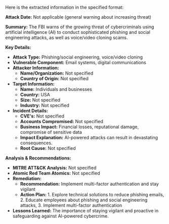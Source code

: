 Here is the extracted information in the specified format:

**Attack Date:** Not applicable (general warning about increasing threat)

**Summary:** The FBI warns of the growing threat of cybercriminals using artificial intelligence (AI) to conduct sophisticated phishing and social engineering attacks, as well as voice/video cloning scams.

**Key Details:**

* **Attack Type:** Phishing/social engineering, voice/video cloning
* **Vulnerable Component:** Email systems, digital communications
* **Attacker Information:**
	+ **Name/Organization:** Not specified
	+ **Country of Origin:** Not specified
* **Target Information:**
	+ **Name:** Individuals and businesses
	+ **Country:** USA
	+ **Size:** Not specified
	+ **Industry:** Not specified
* **Incident Details:**
	+ **CVE's:** Not specified
	+ **Accounts Compromised:** Not specified
	+ **Business Impact:** Financial losses, reputational damage, compromise of sensitive data
	+ **Impact Explanation:** AI-powered attacks can result in devastating consequences.
	+ **Root Cause:** Not specified

**Analysis & Recommendations:**

* **MITRE ATT&CK Analysis:** Not specified
* **Atomic Red Team Atomics:** Not specified
* **Remediation:**
	+ **Recommendation:** Implement multi-factor authentication and stay vigilant
	+ **Action Plan:** 1. Explore technical solutions to reduce phishing emails, 2. Educate employees about phishing and social engineering attacks, 3. Implement multi-factor authentication
* **Lessons Learned:** The importance of staying vigilant and proactive in safeguarding against AI-powered cybercrime.
